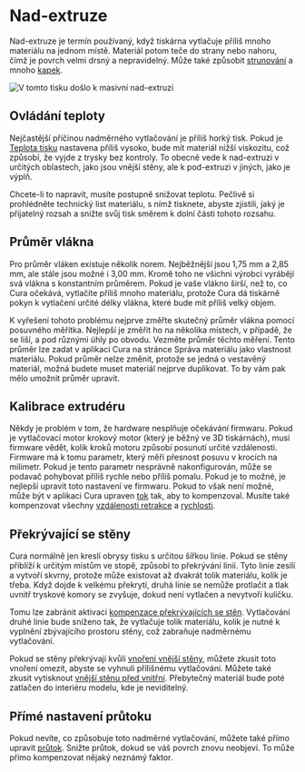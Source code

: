 Nad-extruze
====
Nad-extruze je termín používaný, když tiskárna vytlačuje příliš mnoho materiálu na jednom místě. Materiál potom teče do strany nebo nahoru, čímž je povrch velmi drsný a nepravidelný. Může také způsobit [strunování](stringing.md) a mnoho [kapek](blobs.md).

![V tomto tisku došlo k masivní nad-extruzi](../../../articles/images/overextrusion.jpg)

Ovládání teploty
----
Nejčastější příčinou nadměrného vytlačování je příliš horký tisk. Pokud je [Teplota tisku](../material/material_print_temperature.md) nastavena příliš vysoko, bude mít materiál nižší viskozitu, což způsobí, že vyjde z trysky bez kontroly. To obecně vede k nad-extruzi v určitých oblastech, jako jsou vnější stěny, ale k pod-extruzi v jiných, jako je výplň.

Chcete-li to napravit, musíte postupně snižovat teplotu. Pečlivě si prohlédněte technický list materiálu, s nímž tisknete, abyste zjistili, jaký je přijatelný rozsah a snižte svůj tisk směrem k dolní části tohoto rozsahu.

Průměr vlákna
----
Pro průměr vláken existuje několik norem. Nejběžnější jsou 1,75 mm a 2,85 mm, ale stále jsou možné i 3,00 mm. Kromě toho ne všichni výrobci vyrábějí svá vlákna s konstantním průměrem. Pokud je vaše vlákno širší, než to, co Cura očekává, vytlačíte příliš mnoho materiálu, protože Cura dá tiskárně pokyn k vytlačení určité délky vlákna, které bude mít příliš velký objem.

K vyřešení tohoto problému nejprve změřte skutečný průměr vlákna pomocí posuvného měřítka. Nejlepší je změřit ho na několika místech, v případě, že se liší, a pod různými úhly po obvodu. Vezměte průměr těchto měření. Tento průměr lze zadat v aplikaci Cura na stránce Správa materiálu jako vlastnost materiálu. Pokud průměr nelze změnit, protože se jedná o vestavěný materiál, možná budete muset materiál nejprve duplikovat. To by vám pak mělo umožnit průměr upravit.                                                                                                                                                                  

Kalibrace extrudéru
----
Někdy je problém v tom, že hardware nesplňuje očekávání firmwaru. Pokud je vytlačovací motor krokový motor (který je běžný ve 3D tiskárnách), musí firmware vědět, kolik kroků motoru způsobí posunutí určité vzdálenosti. Firmware má k tomu parametr, který měří přesnost posuvu v krocích na milimetr. Pokud je tento parametr nesprávně nakonfigurován, může se podavač pohybovat příliš rychle nebo příliš pomalu. Pokud je to možné, je nejlepší upravit toto nastavení ve firmwaru. Pokud to však není možné, může být v aplikaci Cura upraven [tok](../material/material_flow.md) tak, aby to kompenzoval. Musíte také kompenzovat všechny [vzdálenosti retrakce](../travel/retraction_amount.md) a [rychlosti](../travel/retraction_speed.md).  

Překrývající se stěny
----
Cura normálně jen kreslí obrysy tisku s určitou šířkou linie. Pokud se stěny přiblíží k určitým místům ve stopě, způsobí to překrývání linií. Tyto linie zesílí a vytvoří skvrny, protože může existovat až dvakrát tolik materiálu, kolik je třeba. Když dojde k velkému překrytí, druhá linie se nemůže protlačit a tlak uvnitř tryskové komory se zvyšuje, dokud není vytlačen a nevytvoří kuličku.

Tomu lze zabránit aktivací [kompenzace překrývajících se stěn](../shell/travel_compensate_overlapping_walls_enabled.md). Vytlačování druhé linie bude sníženo tak, že vytlačuje tolik materiálu, kolik je nutné k vyplnění zbývajícího prostoru stěny, což zabraňuje nadměrnému vytlačování.

Pokud se stěny překrývají kvůli [vnoření vnější stěny](../shell/wall_0_inset.md), můžete zkusit toto vnoření omezit, abyste se vyhnuli přílišnému vytlačování. Můžete také zkusit vytisknout [vnější stěnu před vnitřní](../shell/outer_inset_first.md). Přebytečný materiál bude poté zatlačen do interiéru modelu, kde je neviditelný.

Přímé nastavení průtoku
----
Pokud nevíte, co způsobuje toto nadměrné vytlačování, můžete také přímo upravit [průtok](../material/material_flow.md). Snižte průtok, dokud se váš povrch znovu neobjeví. To může přímo kompenzovat nějaký neznámý faktor.